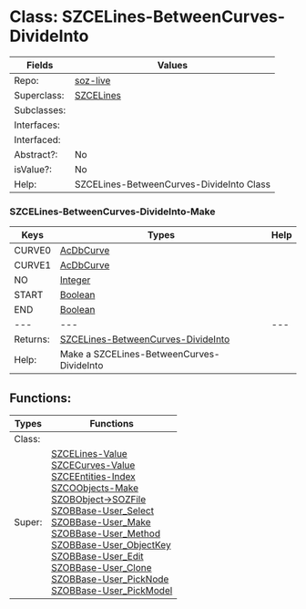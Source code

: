 
# Class:	SZCELines-BetweenCurves-DivideInto

| Fields | Values |
| --------- | --------- |
| Repo: | [soz-live](/repos/soz-live.html) |
| Superclass: | [SZCELines](SZCELines.html) |
| Subclasses: |  |
| Interfaces: |  |
| Interfaced: |  |
| Abstract?: | No |
| isValue?: | No |
| Help: | SZCELines-BetweenCurves-DivideInto Class |

### SZCELines-BetweenCurves-DivideInto-Make

| Keys | Types | Help |
| --------- | --------- | --------- |
| CURVE0 | [AcDbCurve](AcDbCurve.html) |  |
| CURVE1 | [AcDbCurve](AcDbCurve.html) |  |
| NO | [Integer](Integer.html) |  |
| START | [Boolean](Boolean.html) |  |
| END | [Boolean](Boolean.html) |  |
| --- | --- | --- |
| Returns: | [SZCELines-BetweenCurves-DivideInto](SZCELines-BetweenCurves-DivideInto.html) |
| Help: | Make a SZCELines-BetweenCurves-DivideInto |


## Functions:

| Types | Functions |
| --------- | --------- |
| Class: |  |
| Super: | [SZCELines-Value](SZCELines.html) <br> [SZCECurves-Value](SZCECurves.html) <br> [SZCEEntities-Index](SZCEEntities.html) <br> [SZCOObjects-Make](SZCOObjects.html) <br> [SZOBObject->SOZFile](SZOBObject.html) <br> [SZOBBase-User_Select](SZOBBase.html) <br> [SZOBBase-User_Make](SZOBBase.html) <br> [SZOBBase-User_Method](SZOBBase.html) <br> [SZOBBase-User_ObjectKey](SZOBBase.html) <br> [SZOBBase-User_Edit](SZOBBase.html) <br> [SZOBBase-User_Clone](SZOBBase.html) <br> [SZOBBase-User_PickNode](SZOBBase.html) <br> [SZOBBase-User_PickModel](SZOBBase.html) |


